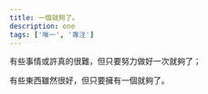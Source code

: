 ```yaml
---
title: 一個就夠了。
description: one
tags: ['唯一', '專注']
---
```

有些事情或許真的很難，但只要努力做好一次就夠了；

有些東西雖然很好，但只要擁有一個就夠了。